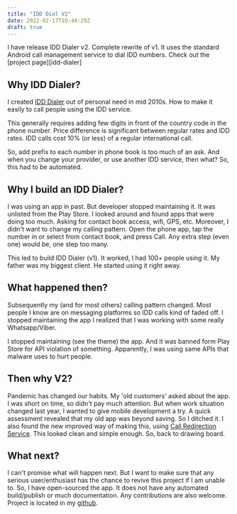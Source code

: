 ```yaml
---
title: "IDD Dial V2"
date: 2022-02-17T10:44:29Z
draft: true
---
```


I have release IDD Dialer v2. Complete rewrite of v1. It uses the standard Android call management service to dial IDD numbers. Check out the [project page][idd-dialer]

## Why IDD Dialer?

I created [IDD Dialer] out of personal need in mid 2010s. How to make it easily to call people using the IDD service.

This generally requires adding few digits in front of the country code in the phone number. Price difference is significant between regular rates and IDD rates. IDD calls cost 10% (or less) of a regular international call.

So, add prefix to each number in phone book is too much of an ask. And when you change your provider, or use another IDD service, then what? So, this had to be automated.

## Why I build an IDD Dialer?

I was using an app in past. But developer stopped maintaining it. It was unlisted from the Play Store. I looked around and found apps that were doing too much. Asking for contact book access, wifi, GPS, etc. Moreover, I didn't want to change my calling pattern. Open the phone app, tap the number in or select from contact book, and press Call. Any extra step (even one) would be, one step too many.

This led to build IDD Dialer (v1). It worked, I had 100+ people using it. My father was my biggest client. He started using it right away.

## What happened then?

Subsequently my (and for most others) calling pattern changed. Most people I know are on messaging platforms so IDD calls kind of faded off.
I stopped maintaining the app I realized that I was working with some really Whatsapp/Viber.

I stopped maintaining (see the theme) the app. And it was banned form Play Store for API violation of something. Apparently, I was using same APIs that malware uses to hurt people.

## Then why V2?

Pandemic has changed our habits. My 'old customers' asked about the app. I was short on time, so didn't pay much attention. But when work situation changed last year, I wanted to give mobile development a try. A quick assessment revealed that my old app was beyond saving. So I ditched it. I also found the new improved way of making this, using [Call Redirection Service]. This looked clean and simple enough. So, back to drawing board.

## What next?

I can't promise what will happen next. But I want to make sure that any serious user/enthusiast has the chance to revive this project if I am unable to. So, I have open-sourced the app. It does not have any automated build/publish or much documentation. Any contributions are also welcome. Project is located in my [github].

[idd dialer]: /projects/idd
[call redirection service]: https://developer.android.com/reference/android/telecom/CallRedirectionService
[github]: https://github.com/yogendra/idd
